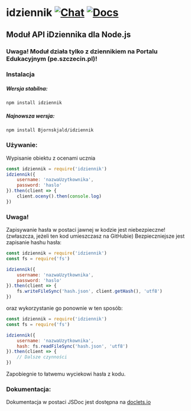 # idziennik [![Chat](https://img.shields.io/badge/chat-on%20discord-7289da.svg)](https://discord.gg/Fqhus) [![Docs](https://img.shields.io/badge/docs-on%20doclets-blue.svg)](https://doclets.io/Bjornskjald/idziennik/master)
## Moduł API iDziennika dla Node.js

### Uwaga! Moduł działa tylko z dziennikiem na Portalu Edukacyjnym (pe.szczecin.pl)!

### Instalacja

##### Wersja stabilna:
```
npm install idziennik
```

##### Najnowsza wersja:
```
npm install Bjornskjald/idziennik
```

### Używanie:

Wypisanie obiektu z ocenami ucznia
```javascript
const idziennik = require('idziennik')
idziennik({
	username: 'nazwaUzytkownika',
	password: 'haslo'
}).then(client => {
	client.oceny().then(console.log)
})
```

### Uwaga!

Zapisywanie hasła w postaci jawnej w kodzie jest niebezpieczne! (zwłaszcza, jeżeli ten kod umieszczasz na GitHubie)
Bezpieczniejsze jest zapisanie hashu hasła:

```javascript
const idziennik = require('idziennik')
const fs = require('fs')

idziennik({
	username: 'nazwaUzytkownika',
	password: 'haslo'
}).then(client => {
	fs.writeFileSync('hash.json', client.getHash(), 'utf8')
})
```

oraz wykorzystanie go ponownie w ten sposób:

```javascript
const idziennik = require('idziennik')
const fs = require('fs')

idziennik({
	username: 'nazwaUzytkownika',
	hash: fs.readFileSync('hash.json', 'utf8')
}).then(client => {
	// Dalsze czynności
})
```

Zapobiegnie to łatwemu wyciekowi hasła z kodu.

### Dokumentacja:
Dokumentacja w postaci JSDoc jest dostępna na [doclets.io](https://doclets.io/Bjornskjald/idziennik/master)
